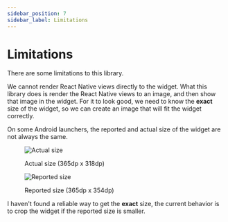 ```yaml
---
sidebar_position: 7
sidebar_label: Limitations
---
```


# Limitations

There are some limitations to this library.

We cannot render React Native views directly to the widget.
What this library does is render the React Native views to an image, and then show that image in the widget.
For it to look good, we need to know the **exact** size of the widget, so we can create an image that will fit the widget correctly.

On some Android launchers, the reported and actual size of the widget are not always the same.


<figure className="image-caption">

![Actual size](https://user-images.githubusercontent.com/7473800/244463696-2c017d1a-34b8-4a20-9f2e-22b4a3d9a739.png)

<figcaption>Actual size (365dp x 318dp)</figcaption>
</figure>

<figure className="image-caption">

![Reported size](https://user-images.githubusercontent.com/7473800/244463758-534f54a0-f3d2-4a0f-aaaa-0f2c5fc259b8.png)

<figcaption>Reported size (365dp x 354dp)</figcaption>
</figure>

I haven't found a reliable way to get the **exact** size, the current behavior is to crop the widget if the reported size is smaller.
